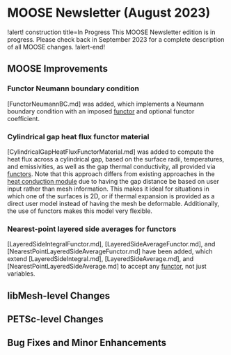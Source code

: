 # MOOSE Newsletter (August 2023)

!alert! construction title=In Progress
This MOOSE Newsletter edition is in progress. Please check back in September 2023
for a complete description of all MOOSE changes.
!alert-end!

## MOOSE Improvements

### Functor Neumann boundary condition

[FunctorNeumannBC.md] was added, which implements a Neumann boundary condition
with an imposed [functor](Functors/index.md) and optional functor coefficient.

### Cylindrical gap heat flux functor material

[CylindricalGapHeatFluxFunctorMaterial.md] was added to compute the heat flux
across a cylindrical gap, based on the surface radii, temperatures, and emissivities,
as well as the gap thermal conductivity, all provided via [functors](Functors/index.md). Note that this
approach differs from existing approaches in the [heat conduction module](modules/heat_conduction/index.md)
due to having the gap distance be based on user input rather than mesh information.
This makes it ideal for situations in which one of the surfaces is 2D, or if
thermal expansion is provided as a direct user model instead of having the mesh
be deformable. Additionally, the use of functors makes this model very flexible.

### Nearest-point layered side averages for functors

[LayeredSideIntegralFunctor.md], [LayeredSideAverageFunctor.md], and
[NearestPointLayeredSideAverageFunctor.md] have been added, which extend
[LayeredSideIntegral.md], [LayeredSideAverage.md], and
[NearestPointLayeredSideAverage.md] to accept any [functor](Functors/index.md),
not just variables.

## libMesh-level Changes

## PETSc-level Changes

## Bug Fixes and Minor Enhancements

